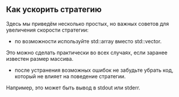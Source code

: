 ## Как ускорить стратегию

Здесь мы приведём несколько простых, но важных советов для увеличения скорости стратегии:

- по возможности используйте std::array вместо std::vector.

Это можно сделать практически во всех случаях, если заранее известен размер массива.

- после устранения возможных ошибок не забудьте убрать код, который не влияет на поведение стратегии.

Например, это может быть вывод в stdout или stderr.
